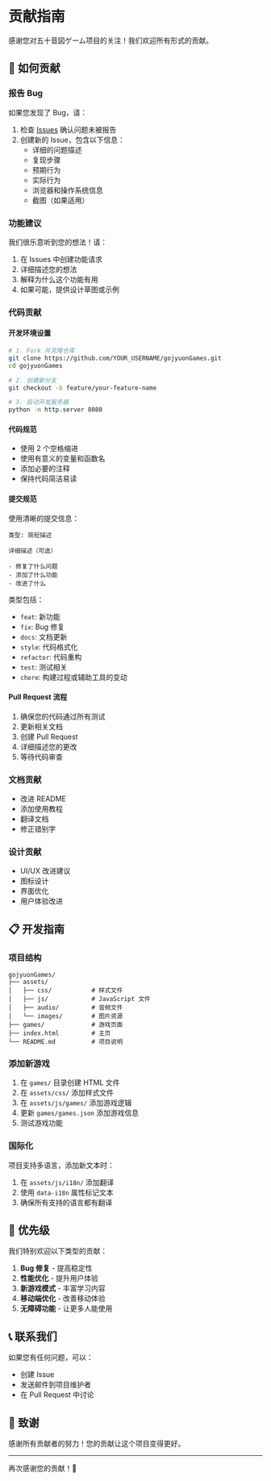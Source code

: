 # 贡献指南

感谢您对五十音図ゲーム项目的关注！我们欢迎所有形式的贡献。

## 🤝 如何贡献

### 报告 Bug

如果您发现了 Bug，请：

1. 检查 [Issues](https://github.com/Xcfcdl/gojyuonGames/issues) 确认问题未被报告
2. 创建新的 Issue，包含以下信息：
   - 详细的问题描述
   - 复现步骤
   - 预期行为
   - 实际行为
   - 浏览器和操作系统信息
   - 截图（如果适用）

### 功能建议

我们很乐意听到您的想法！请：

1. 在 Issues 中创建功能请求
2. 详细描述您的想法
3. 解释为什么这个功能有用
4. 如果可能，提供设计草图或示例

### 代码贡献

#### 开发环境设置

```bash
# 1. Fork 并克隆仓库
git clone https://github.com/YOUR_USERNAME/gojyuonGames.git
cd gojyuonGames

# 2. 创建新分支
git checkout -b feature/your-feature-name

# 3. 启动开发服务器
python -m http.server 8080
```

#### 代码规范

- 使用 2 个空格缩进
- 使用有意义的变量和函数名
- 添加必要的注释
- 保持代码简洁易读

#### 提交规范

使用清晰的提交信息：

```
类型: 简短描述

详细描述（可选）

- 修复了什么问题
- 添加了什么功能
- 改进了什么
```

类型包括：
- `feat`: 新功能
- `fix`: Bug 修复
- `docs`: 文档更新
- `style`: 代码格式化
- `refactor`: 代码重构
- `test`: 测试相关
- `chore`: 构建过程或辅助工具的变动

#### Pull Request 流程

1. 确保您的代码通过所有测试
2. 更新相关文档
3. 创建 Pull Request
4. 详细描述您的更改
5. 等待代码审查

### 文档贡献

- 改进 README
- 添加使用教程
- 翻译文档
- 修正错别字

### 设计贡献

- UI/UX 改进建议
- 图标设计
- 界面优化
- 用户体验改进

## 📋 开发指南

### 项目结构

```
gojyuonGames/
├── assets/
│   ├── css/           # 样式文件
│   ├── js/            # JavaScript 文件
│   ├── audio/         # 音频文件
│   └── images/        # 图片资源
├── games/             # 游戏页面
├── index.html         # 主页
└── README.md          # 项目说明
```

### 添加新游戏

1. 在 `games/` 目录创建 HTML 文件
2. 在 `assets/css/` 添加样式文件
3. 在 `assets/js/games/` 添加游戏逻辑
4. 更新 `games/games.json` 添加游戏信息
5. 测试游戏功能

### 国际化

项目支持多语言，添加新文本时：

1. 在 `assets/js/i18n/` 添加翻译
2. 使用 `data-i18n` 属性标记文本
3. 确保所有支持的语言都有翻译

## 🎯 优先级

我们特别欢迎以下类型的贡献：

1. **Bug 修复** - 提高稳定性
2. **性能优化** - 提升用户体验
3. **新游戏模式** - 丰富学习内容
4. **移动端优化** - 改善移动体验
5. **无障碍功能** - 让更多人能使用

## 📞 联系我们

如果您有任何问题，可以：

- 创建 Issue
- 发送邮件到项目维护者
- 在 Pull Request 中讨论

## 🙏 致谢

感谢所有贡献者的努力！您的贡献让这个项目变得更好。

---

再次感谢您的贡献！🎉
